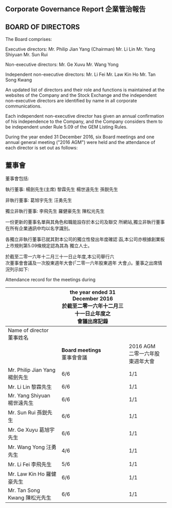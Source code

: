 ## Corporate Governance Report 企業管治報告

## BOARD OF DIRECTORS

The Board comprises:

Executive directors: Mr. Philip Jian Yang (Chairman) Mr. Li Lin Mr. Yang Shiyuan Mr. Sun Rui

Non-executive directors: Mr. Ge Xuvu Mr. Wang Yong

Independent non-executive directors: Mr. Li Fei Mr. Law Kin Ho Mr. Tan Song Kwang

An updated list of directors and their role and functions is maintained at the websites of the Company and the Stock Exchange and the independent non-executive directors are identified by name in all corporate communications.

Each independent non-executive director has given an annual confirmation of his independence to the Company, and the Company considers them to be independent under Rule 5.09 of the GEM Listing Rules.

During the year ended 31 December 2016, six Board meetings and one annual general meeting ("2016 AGM") were held and the attendance of each director is set out as follows:

## 董事會

董事會包括:

執行董事: 楊劍先生(主席) 黎霖先生 楊世遠先生 孫鋭先生

非執行董事: 葛旭宇先生 汪勇先生

獨立非執行董事: 李飛先生 羅健豪先生 陳松光先生

一份更新的董事名單與其角色和職能設存於本公司及聯交 所網站,獨立非執行董事在所有企業通訊中均以名字識別。

各獨立非執行董事已就其對本公司的獨立性發出年度確認 函,本公司亦根據創業板上市規則第5.09條規定認為其為 獨立人士。

於截至二零一六年十二月三十一日止年度,本公司舉行六<br>次董事會會議及一次股東週年大會(「二零一六年股東週年 大會」)。董事之出席情況列示如下:

Attendance record for the meetings during

|                           | the year ended 31 December 2016<br>於截至二零一六年十二月三十一日止年度之<br>會議出席記錄 |                         |
|---------------------------|------------------------------------------------------------------|-------------------------|
| Name of director<br>董事姓名  |                                                                  |                         |
|                           | <b>Board meetings</b><br>董事會會議                                   | 2016 AGM<br>二零一六年股東週年大會 |
| Mr. Philip Jian Yang 楊劍先生 | 6/6                                                              | 1/1                     |
| Mr. Li Lin 黎霖先生           | 6/6                                                              | 1/1                     |
| Mr. Yang Shiyuan 楊世遠先生    | 6/6                                                              | 1/1                     |
| Mr. Sun Rui 孫鋭先生          | 6/6                                                              | 1/1                     |
| Mr. Ge Xuyu 葛旭宇先生         | 6/6                                                              | 1/1                     |
| Mr. Wang Yong 汪勇先生        | 4/6                                                              | 1/1                     |
| Mr. Li Fei 李飛先生           | 5/6                                                              | 1/1                     |
| Mr. Law Kin Ho 羅健豪先生      | 6/6                                                              | 1/1                     |
| Mr. Tan Song Kwang 陳松光先生  | 6/6                                                              | 1/1                     |
